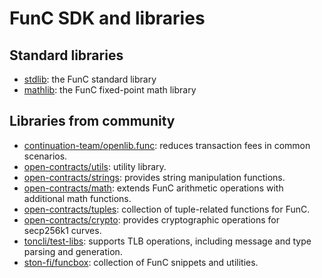 # FunC SDK and libraries  

## Standard libraries

 - [stdlib](https://github.com/ton-blockchain/ton/blob/master/crypto/smartcont/stdlib.fc/): the FunC standard library 
 - [mathlib](https://github.com/ton-blockchain/ton/blob/master/crypto/smartcont/mathlib.fc/): the FunC fixed-point math library
 
## Libraries from community

 - [continuation-team/openlib.func](https://github.com/continuation-team/openlib.func/): reduces transaction fees in common scenarios.
  - [open-contracts/utils](https://github.com/TonoxDeFi/open-contracts/tree/main/contracts/utils/): utility library.
 - [open-contracts/strings](https://github.com/TonoxDeFi/open-contracts/tree/main/contracts/strings/): provides string manipulation functions.
 - [open-contracts/math](https://github.com/TonoxDeFi/open-contracts/tree/main/contracts/math/): extends FunC arithmetic operations with additional math functions.
 - [open-contracts/tuples](https://github.com/TonoxDeFi/open-contracts/tree/main/contracts/tuples/): collection of tuple-related functions for FunC.
 - [open-contracts/crypto](https://github.com/TonoxDeFi/open-contracts/tree/main/contracts/crypto/): provides cryptographic operations for secp256k1 curves.
 - [toncli/test-libs](https://github.com/disintar/toncli/tree/master/src/toncli/lib/test-libs/): supports TLB operations, including message and type parsing and generation.
 - [ston-fi/funcbox](https://github.com/ston-fi/funcbox/): collection of FunC snippets and utilities.
